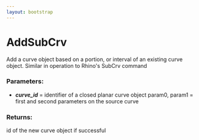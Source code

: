 ```yaml
---
layout: bootstrap
---
```


# AddSubCrv

Add a curve object based on a portion, or interval of an existing curve
        object. Similar in operation to Rhino's SubCrv command
        

### Parameters:

- ***curve_id*** = identifier of a closed planar curve object
param0, param1 = first and second parameters on the source curve
        

### Returns:


id of the new curve object if successful
        

